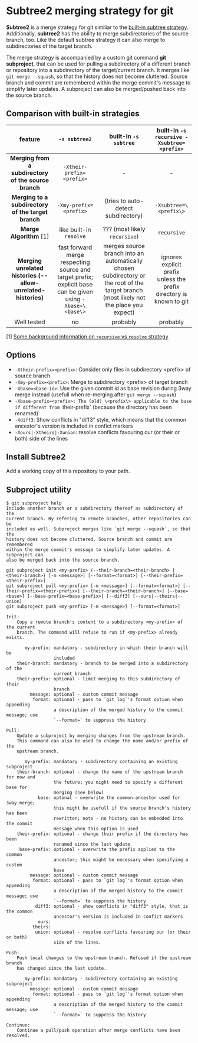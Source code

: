 # Subtree2 merging strategy for git
**Subtree2** is a merge strategy for git similiar to the [built-in subtree strategy](https://git-scm.com/docs/merge-strategies#_merge_strategies). Additionally, **subtree2** has the ability to merge subdirectories of the source branch, too. Like the default subtree strategy it can also merge to subdirectories of the target branch.

The merge strategy is accompanied by a custom git command **git subproject**, that can be used for pulling a subdirectory of a different branch or repository into a subdirectory of the target/current branch. It merges like `git merge --squash`, so that the history does not become cluttered. Source branch and commit are remembered within the merge commit's message to simplify later updates. A subproject can also be merged/pushed back into the source branch.


## Comparison with built-in strategies
| **feature**                                                   | **`-s subtree2`**         | **built-in `-s subtree`**            | **built-in `-s recursive -Xsubtree=<prefix>`**
|:-------------------------------------------------------------:|:-------------------------:|:------------------------------------:|:--------------------------------------------:|
| **Merging from a subdirectory of the source branch**          | `-Xtheir-prefix=<prefix>` | -                                    | -
| **Merging to a subdirectory of the target branch**            | `-Xmy-prefix=<prefix>`    | (tries to auto-detect subdirectory)  | `-Xsubtree=\<prefix\>`                        
| **Merge Algorithm** [1]                                       | like built-in `resolve`   | ??? (most likely `recursive`)        | `recursive`
| **Merging unrelated histories (--allow-unrelated-histories)** | fast forward merge respecting source and target prefix; explicit base can be given using `-Xbase=\<base\>` | merges source branch into an automatically chosen subdirectory or the root of the target branch (most likely not the place you expect) | ignores explicit prefix unless the prefix directory is known to git
| Well tested                                                   | no                        | probably                             | probably

[1] [Some background information on `recursive` vs `resolve` strategy](http://blog.plasticscm.com/2011/09/merge-recursive-strategy.html)

## Options
 * `-Xtheir-prefix=<prefix>`: Consider only files in subdirectory \<prefix\> of source branch
 * `-Xmy-prefix=<prefix>`: Merge to subdirectory \<prefix\> of target branch
 * `-Xbase=<base-id>`: Use the given commit id as base revision during 3way merge instead (usefull when re-merging after `git merge --squash`)
 * `-Xbase-prefix=<prefix>: The (old) \<prefix\> applicable to the base if different from `their-prefix` (because the directory has been renamed)
 * `-Xdiff3`: Show conflicts in "diff3" style, which means that the common ancestor's version is included in confict markers
 * `-Xours|-Xtheirs|-Xunion`: resolve conflicts favouring our (or their or both) side of the lines

## Install Subtree2
Add a working copy of this repository to your path.

## Subproject utility
```
$ git subproject help
Include another branch or a subdirectory thereof as subdirectory of the
current branch. By refering to remote branches, other repositories can be
included as well. Subproject merges like `git merge --squash`, so that the
history does not become cluttered. Source branch and commit are remembered
within the merge commit's message to simplify later updates. A subproject can
also be merged back into the source branch.
    
git subproject init <my-prefix> (--their-branch=<their-branch> | <their-branch>) [-m <message>] [--format=<format>] [--their-prefix=<their-prefix>]
git subproject pull <my-prefix> [-m <message>] [--format=<format>] [--their-prefix=<their-prefix>] [--their-branch=<their-branch>] [--base=<base>] [--base-prefix=<base-prefix>] [--diff3] [--ours|--theirs|--union]
git subproject push <my-prefix> [-m <message>] [--format=<format>]

Init:
    Copy a remote branch's content to a subdirectory <my-prefix> of the current
    branch. The command will refuse to run if <my-prefix> already exists.
    
       my-prefix: mandatory - subdirectory in which their branch will be
                  included
    their-branch: mandatory - branch to be merged into a subdirectory of the
                  current branch
    their-prefix: optional - limit merging to this subdirectory of their
                  branch
         message: optional - custom commit message
          format: optional - pass to `git log`'s format option when appending
                  a description of the merged history to the commit message; use
                  `--format=` to suppress the history

Pull:
    Update a subproject by merging changes from the upstream branch.
    This command can also be used to change the name and/or prefix of the
    upstream branch.
    
       my-prefix: mandatory - subdirectory containing an existing subproject
    their-branch: optional - change the name of the upstream branch for now and
                  the future; you might need to specify a different base for
                  merging (see below)
            base: optonal - overwrite the common-ancestor used for 3way merge;
                  this might be usefull if the source branch's history has been
                  rewritten; note - no history can be embedded into the commit
                  message when this option is used
    their-prefix: optional - change their prefix if the directory has been
                  renamed since the last update
     base-prefix: optional - overwrite the prefix applied to the common
                  ancestor; this might be necessary when specifying a custom
                  base
         message: optional - custom commit message
          format: optional - pass to `git log`'s format option when appending
                  a description of the merged history to the commit message; use
                  `--format=` to suppress the history
           diff3: optional - show conflicts in "diff3" style, that is the common
                  ancestor's version is included in confict markers
            ours:
          theirs:
           union: optional - resolve conflicts favouring our (or their or both)
                  side of the lines.
           
Push:
    Push local changes to the upstream branch. Refused if the upstream branch
    has changed since the last update.
    
       my-prefix: mandatory - subdirectory containing an existing subproject
         message: optional - custom commit message
          format: optional - pass to `git log`'s format option when appending
                  a description of the merged history to the commit message; use
                  `--format=` to suppress the history
                  
Continue:
    Continue a pull/push operation after merge conflicts have been resolved.
```

